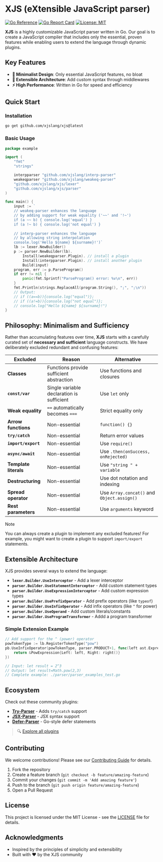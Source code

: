 # XJS (eXtensible JavaScript parser)

[![Go Reference](https://pkg.go.dev/badge/github.com/xjslang/xjs.svg)](https://pkg.go.dev/github.com/xjslang/xjs)
[![Go Report Card](https://goreportcard.com/badge/github.com/xjslang/xjs)](https://goreportcard.com/report/github.com/xjslang/xjs)
[![License: MIT](https://img.shields.io/badge/License-MIT-yellow.svg)](https://opensource.org/licenses/MIT)

**XJS** is a highly customizable JavaScript parser written in Go. Our goal is to create a JavaScript compiler that includes only the essential, proven features while enabling users to extend the language through dynamic plugins.

## Key Features

- **🎯 Minimalist Design**: Only essential JavaScript features, no bloat
- **🔧 Extensible Architecture**: Add custom syntax through middlewares
- **⚡ High Performance**: Written in Go for speed and efficiency  

## Quick Start

### Installation

```bash
go get github.com/xjslang/xjs@latest
```

### Basic Usage

```go
package example

import (
	"fmt"
	"strings"

	interpparser "github.com/xjslang/interp-parser"
	weakeqparser "github.com/xjslang/weakeq-parser"
	"github.com/xjslang/xjs/lexer"
	"github.com/xjslang/xjs/parser"
)

func main() {
	input := `
	// weakeq-parser enhances the language
	// by adding support for weak equality ('~~' and '!~')
	if (a ~~ b) { console.log('equal') }
	if (a !~ b) { console.log('not equal') }
	
	// interp-parser enhances the language
	// by allowing string interpolation
	console.log('Hello ${name} ${surname}!')`
	lb := lexer.NewBuilder()
	p := parser.NewBuilder(lb).
		Install(weakeqparser.Plugin). // install a plugin
		Install(interpparser.Plugin). // install another plugin
		Build(input)
	program, err := p.ParseProgram()
	if err != nil {
		panic(fmt.Sprintf("ParseProgram() error: %v\n", err))
	}
	fmt.Println(strings.ReplaceAll(program.String(), ";", ";\n"))
	// Output:
	// if ((a==b)){console.log("equal")};
	// if ((a!=b)){console.log("not equal")};
	// console.log("Hello ${name} ${surname}!")
}
```

## Philosophy: Minimalism and Sufficiency

Rather than accumulating features over time, **XJS** starts with a carefully curated set of **necessary and sufficient** language constructs. We have deliberately excluded redundant and confusing features:

| Excluded | Reason | Alternative |
|----------|--------|-------------|
| **Classes** | Functions provide sufficient abstraction | Use functions and closures |
| **`const/var`** | Single variable declaration is sufficient | Use `let` only |
| **Weak equality** | `==` automatically becomes `===` | Strict equality only |
| **Arrow functions** | Non-essential | `function() {}` |
| **`try/catch`** | Non-essential | Return error values |
| **`import/export`** | Non-essential | Use `require()` |
| **`async/await`** | Non-essential | Use `.then(onSuccess, onRejected)` |
| **Template literals** | Non-essential | Use `"string " + variable` |
| **Destructuring** | Non-essential | Use dot notation and indexing |
| **Spread operator** | Non-essential | Use `Array.concat()` and `Object.assign()` |
| **Rest parameters** | Non-essential | Use `arguments` keyword |

> [!NOTE]
> You can always create a plugin to implement any excluded features! For example, you might want to create a plugin to support `import/export` statements.

## Extensible Architecture

XJS provides several ways to extend the language:

- **`lexer.Builder.UseInterceptor`** - Add a lexer interceptor
- **`parser.Builder.UseStatementInterceptor`** - Add custom statement types
- **`parser.Builder.UseExpressionInterceptor`** - Add custom expression types  
- **`parser.Builder.UsePrefixOperator`** - Add prefix operators (like `typeof`)
- **`parser.Builder.UseInfixOperator`** - Add infix operators (like `^` for power)
- **`parser.Builder.UseOperand`** - Add custom literals/constants
- **`parser.Builder.UseProgramTransformer`** - Addd a program transformer

### Simple Extension Example

```go
// Add support for the ^ (power) operator
powTokenType := lb.RegisterTokenType("pow")
pb.UseInfixOperator(powTokenType, parser.PRODUCT+1, func(left ast.Expression, right func() ast.Expression) ast.Expression {
    return &PowExpression{Left: left, Right: right()}
})

// Input: let result = 2^3
// Output: let result=Math.pow(2,3)
// Complete example: ./parser/parser_examples_test.go
```

<!-- ## Documentation

- **[Getting Started Guide](docs/getting-started.md)** - Step-by-step tutorial
- **[Extension Examples](docs/examples/)** - Complete code examples
- **[API Reference](docs/api-reference.md)** - Detailed API documentation
- **[Plugin Development](docs/plugin-development.md)** - Build your own extensions
- **[Architecture Overview](docs/architecture.md)** - Understanding XJS internals -->

## Ecosystem

Check out these community plugins:

- **[Try-Parser](https://github.com/xjslang/try-parser)** - Adds `try/catch` support
- **[JSX-Parser](https://github.com/xjslang/jsx-parser)** - JSX syntax support
- **[Defer-Parser](https://github.com/xjslang/defer-parser)** - Go-style defer statements

> 🔍 [Explore all plugins](https://github.com/search?q=org%3Axjslang+-parser&type=repositories)

## Contributing

We welcome contributions! Please see our [Contributing Guide](CONTRIBUTING.md) for details.

1. Fork the repository
2. Create a feature branch (`git checkout -b feature/amazing-feature`)
3. Commit your changes (`git commit -m 'Add amazing feature'`)
4. Push to the branch (`git push origin feature/amazing-feature`)
5. Open a Pull Request

## License

This project is licensed under the MIT License - see the [LICENSE](LICENSE) file for details.

## Acknowledgments

- Inspired by the principles of simplicity and extensibility
- Built with ❤️ by the XJS community
